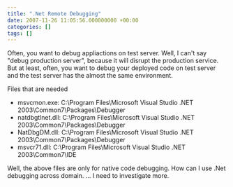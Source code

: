 ```yaml
---
title: ".Net Remote Debugging"
date: 2007-11-26 11:05:56.000000000 +00:00
categories: []
tags: []
---
```

<p>Often, you want to debug appliactions on test server. Well, I can't say "debug production server", because it will disrupt the production service. But at least, often, you want to debug your deployed code on test server and the test server has the almost the same environment.</p>
<p>Files that are needed</p>
<ul>
<li>msvcmon.exe: C:\Program Files\Microsoft Visual Studio .NET 2003\Common7\Packages\Debugger</li>
<li>natdbgtlnet.dll: C:\Program Files\Microsoft Visual Studio .NET 2003\Common7\Packages\Debugger</li>
<li>NatDbgDM.dll: C:\Program Files\Microsoft Visual Studio .NET 2003\Common7\Packages\Debugger</li>
<li>msvcr71.dll: C:\Program Files\Microsoft Visual Studio .NET 2003\Common7\IDE</li>
</ul>
<p>Well, the above files are only for native code debugging. How can I use .Net debugging across domain. ... I need to investigate more.</p>
